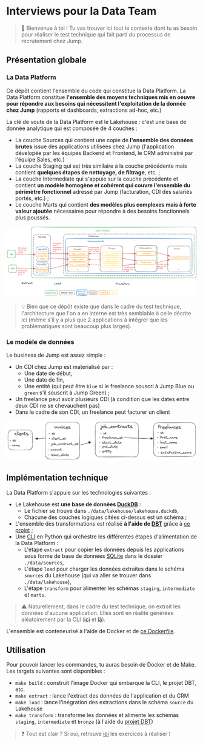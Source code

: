# Interviews pour la Data Team

> 👋 Bienvenue à toi ! Tu vas trouver ici tout le contexte dont tu as besoin pour réaliser le test technique qui fait parti du processus de recrutement chez Jump. 

## Présentation globale

### La Data Platform
Ce dépôt contient l'ensemble du code qui constitue la Data Platform. La Data Platform constitue **l'ensemble des moyens techniques mis en oeuvre pour répondre aux besoins qui nécessitent l'exploitation de la donnée chez Jump** (rapports et dashboards, extractions ad-hoc, etc.) 

La clé de voute de la Data Platform est le Lakehouse : c'est une base de donnée analytique qui est composée de 4 couches :
* La couche Sources qui contient une copie de **l'ensemble des données brutes** issue des applications utilisées chez Jump (l'application dévelopée par les équipes Backend et Frontend, le CRM administré par l'équipe Sales, etc.)
* La couche Staging qui est très similaire à la couche précédente mais contient **quelques étapes de nettoyage, de filtrage**, etc. ;
* La couche Intermediate qui s'appuie sur la couche précédente et contient **un modèle homogène et cohérent qui couvre l'ensemble du périmètre fonctionnel** adressé par Jump (facturation, CDI des salariés portés, etc.) ;
* Le couche Marts qui contient **des modèles plus complexes mais à forte valeur ajoutée** nécessaires pour répondre à des besoins fonctionnels plus poussés. 

![Architecture](docs/architecture.png)


> 💡 Bien que ce dépôt existe que dans le cadre du test technique, l'architecture que l'on a en interne est très semblable à celle décrite ici (même s'il y a plus que 2 applications à intégrer que les problématiques sont beaucoup plus larges).


### Le modèle de données

Le business de Jump est assez simple : 
* Un CDI chez Jump est materialisé par :
    * Une date de début,
    * Une date de fin,
    * Une entité (qui peut être `blue` si le freelance souscri à Jump Blue ou `green` s'il souscrit à Jump Green) ;
* Un freelance peut avoir plusieurs CDI (à condition que les dates entre deux CDI ne se chevauchent pas)
* Dans le cadre de son CDI, un freelance peut facturer un client

![Modèle de données](docs/data-model.png)


## Implémentation technique

La Data Platform s'appuie sur les technologies suivantes : 
* Le Lakehouse est **une base de données [DuckDB](https://duckdb.org/)** :
    * Le fichier se trouve dans `./data/lakehouse/lakehouse.duckdb`, 
    * Chacune des couches logiques citées ci-dessus est un schéma ;
* L'ensemble des transformations est réalisé **à l'aide de [DBT](https://www.getdbt.com/)** grâce à [ce projet](./dbt/) ;
* Une [CLI](./cli) en Python qui orchestre les différentes étapes d'alimentation de la Data Platform :
    * L'étape `extract` pour copier les données depuis les applications sous forme de base de données [SQLite](https://www.sqlite.org/index.html) dans le dossier `./data/sources`, 
    * L'étape `load` pour charger les données extraites dans le schéma `sources` du Lakehouse (qui va aller se trouver dans `./data/lakehouse`), 
    * L'étape `transform` pour alimenter les schémas `staging`, `intermediate` et `marts`.

> ⚠️ Naturellement, dans le cadre du test technique, on extrait les données d'aucune application. Elles sont en réalité générées aléatoirement par la CLI ([ici](./cli/src/jump/data_platform/sources/app/app.py) et [là](./cli/src/jump/data_platform/sources/crm/crm.py)).

L'ensemble est conteneurisé à l'aide de Docker et de [ce Dockerfile](./docker/Dockerfile).


## Utilisation

Pour pouvoir lancer les commandes, tu auras besoin de Docker et de Make. Les targets suivantes sont disponibles :
* `make build` : construit l'image Docker qui embarque la CLI, le projet DBT, etc.
* `make extract` : lance l'extract des données de l'application et du CRM
* `make load` : lance l'inégration des extractions dans le schéma `source` du Lakehouse
* `make transform` : transforme les données et alimente les schémas `staging`, `intermediate` et `bronze` (à l'aide du [projet DBT](./dbt/))


> ❓ Tout est clair ? Si oui, retrouve [ici](./exercices/data-analyst.md) les exercices à réaliser ! 